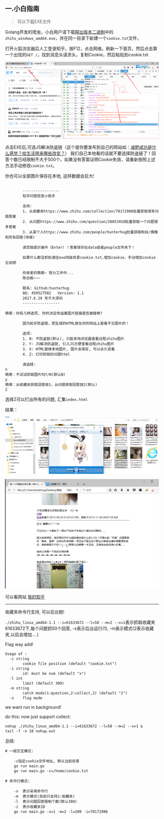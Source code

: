 ## 一.小白指南

> 可以下载EXE文件

Golang开发的爬虫，小白用户请下载[释出版本二进制](https://github.com/hunterhug/huhu/releases)中的`zhihu_windows_amd64.exe`，并在同一目录下新建一个`cookie.txt`文件，

打开火狐浏览器后人工登录知乎，按F12，点击网络，刷新一下首页，然后点击第一个出现的`GET /`，找到消息头请求头，复制Cookie，然后粘贴到cookie.txt

![](cookie.png)

点击EXE后,可选JS解决防盗链（这个是你要发布到自己的网站如：[减肥成功是什么感觉？给生活带来哪些改变？](http://www.lenggirl.com/zhihu/26613082-html/1.html)）
我们自己本地看的话就不要选择防盗链了！回答个数已经限制不大于500个。如果没有答案证明Cookie失效，请重新按照上述方法手动修改`cookie.txt`。

你也可以全部图片保存在本地, 这样数据会巨大!

```

        -----------------
        知乎问题信息小助手

        支持:
        1. 从收藏夹https://www.zhihu.com/collection/78172986批量获取很多问题答案
        2. 从问题https://www.zhihu.com/question/28853910批量获取一个问题很多答案
        3. 从某个人https://www.zhihu.com/people/hunterhug批量获取粉丝/偶像和所有回答(待做)

        请您按提示操作（Enter）！答案保存在data或者people文件夹下！

        如果什么都没抓到请往exe同级目录cookie.txt,增加cookie，手动增加cookie见说明

        你亲爱的萌萌~ 努力工作中...
        陈白痴~~~

        联系: Github:hunterhug
        QQ: 459527502   Version: 1.1
        2017.6.29 写于大深圳
        -----------------

萌萌：你有几种选项, 你的决定命运着图片链接是否被替换?

        因为知乎防盗链，把生成的HTML放在你的网站上是看不见图片的！

        选项:
        1. N: 不防盗链(默认), 只能本地浏览器查看远程zhihu图片
        2. Y: JS解决防盗链, 引入JS方便查看远程zhihu图片
        3. X: HTML替换本地图片, 图片会保存, 可以永久观看
        4. Z: 打印抓取的问题html

        请选择:
n
萌萌：不试试抓取图片吗Y/N(默认N)
y
萌萌：从收藏夹获取回答按1，从问题获取回答按2(默认)
2
```

选择Z可以打出所有的问题, 汇集`index.html`

结果：

![](1.png)

![](2.png)

可以看网站 [我的知乎](http://zhihu.lenggirl.com/)


----


收藏夹命令行支持, 可以后台跑!

` ./zhihu_linux_amd64-1.1 --i=61633672 --l=50 --m=2 --x=1 `表示抓取收藏夹61633672下,每个问题抓50个回答, -x表示后台运行(1), -m表示模式(2表示收藏夹,以后会增加....)

Flag way add!

```
Usage of :
  -c string
    	cookie file position (default "cookie.txt")
  -i string
    	id: must be num (default "x")
  -l int
    	limit (default 300)
  -m string
    	catch mode(1:question,2:collect,3) (default "2")
  -x	flag mode

```

we want run in background!

do this: now just support collect:

```
nohup ./zhihu_linux_amd64-1.1 --i=61633672 --l=50 --m=2 --x=1 &
tail -f -n 10 nohup.out
```

总结:
```
# 一般交互模式:

    -c指定cookie文件地址, 默认当前目录
    go run main.go
    go run main.go -c=/home/cookie.txt

# 命令行模式:

    -x  表示采用命令行
    -m  表示模式(目前只支持2:收藏夹)
    -l  表示问题回答限制个数(默认300)
    -i  表示收藏夹ID
    go run main.go -x=1 -m=2 -l=200 -i=78172986
```